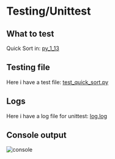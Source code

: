# Testing/Unittest

## What to test

Quick Sort in: [py_1_13](py_1_13.py)

## Testing file

Here i have a test file: [test_quick_sort.py](test_quick_sort.py)

## Logs

Here i have a log file for unittest: [log.log](log.log)

## Console output

![console](https://i.imgur.com/cEIOgCq.png)
